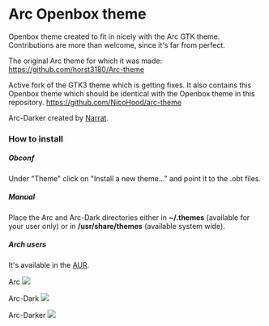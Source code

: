 # Arc Openbox theme

Openbox theme created to fit in nicely with the Arc GTK theme.
Contributions are more than welcome, since it's far from perfect.

The original Arc theme for which it was made:
https://github.com/horst3180/Arc-theme

Active fork of the GTK3 theme which is getting fixes. It also contains this Openbox
theme which should be identical with the Openbox theme in this repository.
https://github.com/NicoHood/arc-theme

Arc-Darker created by [Narrat](https://github.com/Narrat).

### How to install
##### Obconf
Under "Theme" click on "Install a new theme..." and point it to the .obt files.
##### Manual
Place the Arc and Arc-Dark directories either in **~/.themes** (available for your user only) or in **/usr/share/themes** (available system wide).
##### Arch users
It's available in the [AUR](https://aur.archlinux.org/packages/openbox-arc-git/).

Arc
![](https://raw.githubusercontent.com/dglava/arc-openbox/master/screens/arc.png)

Arc-Dark
![](https://raw.githubusercontent.com/dglava/arc-openbox/master/screens/arc-dark.png)

Arc-Darker
![](https://raw.githubusercontent.com/dglava/arc-openbox/master/screens/arc-darker.png)
